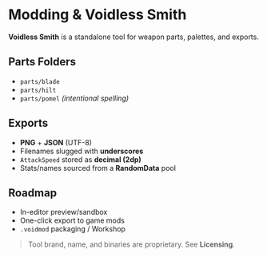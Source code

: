 # Modding & Voidless Smith

**Voidless Smith** is a standalone tool for weapon parts, palettes, and exports.

## Parts Folders
- `parts/blade`
- `parts/hilt`
- `parts/pomel` _(intentional spelling)_

## Exports
- **PNG** + **JSON** (UTF-8)
- Filenames slugged with **underscores**
- `AttackSpeed` stored as **decimal (2dp)**
- Stats/names sourced from a **RandomData** pool

## Roadmap
- In-editor preview/sandbox  
- One-click export to game mods  
- `.voidmod` packaging / Workshop

> Tool brand, name, and binaries are proprietary. See **Licensing**.
